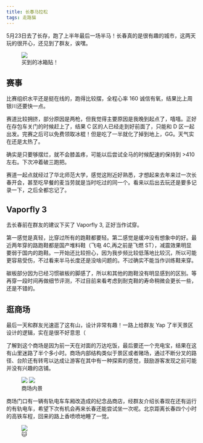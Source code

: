 ```yaml
---
title: 长春马拉松
tags: 走路猫
---
```


5月23日去了长存，跑了上半年最后一场半马！长春真的是很有趣的城市，这两天玩的很开心，还见到了群友，诶嘿。

<figure>
  <img src="https://layered-assets.thu.fail/changchun-magnet.jpg">
  <figcaption>买到的冰箱贴！</figcaption>
</figure>

## 赛事

比赛组织水平还是挺在线的，跑得比较摆，全程心率 160 诚信有氧，结果比上周银川还要快一点。

赛道比较拥挤，部分原因是两枪，但我觉得主要原因是我晚到起点了，嘻嘻。正好在存包车关门的时候赶上了，结果 C 区的人已经走到好前面了，只能和 D 区一起出发。完赛之后可以免费领取冰棍！但是吃了一半就化了掉到地上，GG。天气实在还是太热了。

确实是只要够摆烂，就不会膝盖疼，可能以后尝试全马的时候配速的保持到 >410 左右。下次冲着破三跑把。

赛道一起点就经过了华北师范大学，感觉这附近好熟悉，才想起来去年来过一次长春开会，甚至吃早餐的麦当劳就是当时吃过的同一个。看来以后出去玩还是要多记录一下，之后全都忘记了。

## Vaporfly 3

去长春前在群友的建议下买了 Vaporfly 3, 正好当作试穿。

第一感觉是真轻，比穿过所有的跑鞋都要轻。第二感觉是缓冲没有想象中的好。最近两年穿的路跑鞋都是国产堆料鞋（飞电 4C,再之前是飞燃 ST），减震效果明显要弱于国内的跑鞋。一开始还比较担心，因为我步频比较低落地比较沉，所以可能更容易受伤，不过看来半马长度还是没啥问题的。不过确实不能当作训练鞋来穿。

碳板部分因为已经习惯碳板的脚感了，所以和其他的跑鞋没有明显感到的区别。等再穿一段时间再做细节评测，不过目前来看考虑到耐克鞋的寿命稍微会更长一些，还是不错的。

## 逛商场

最后一天和群友光速逛了这有山，设计非常有趣！一路上给群友 Yap 了半天景区设计的逻辑，实在是很不好意思（

了解到这个商场是因为前一天在对面的万达吃饭，最后要还一个充电宝，结果在这有山里迷路了半个多小时。商场内部结构类似于景区或者赌场，通过不断分叉的路径、台阶还有转弯以达成让游客在其中有一种探索的感觉，鼓励游客发现之前可能并没有兴趣的店铺。

<figure>
  <img src="https://layered-assets.thu.fail/changchun-mall1.jpg">
  <img src="https://layered-assets.thu.fail/changchun-mall2.jpg">
  <figcaption>商场内景</figcaption>
</figure>

商场门口有一辆有轨电车车厢改造成的纪念品商店，经群友介绍长春现在还有运行的有轨电车，希望下次有机会再来长春还能尝试坐一次呢。北京距离长春四个小时的高铁车程，回来的路上香喷喷地睡了一觉。

<figure>
  <img src="https://layered-assets.thu.fail/changchun-store.jpg">
  <figcaption>🐱</figcaption>
</figure>
